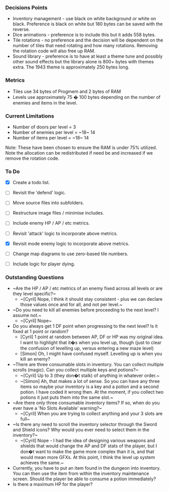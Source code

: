 ### Decisions Points

* Inventory management - use black on white background or white on black.  Preference is black on white but 180 bytes can be saved with the reverse.
* Dice animations - preference is to include this but it adds 558 bytes.
* Tile rotations - no preference and the decision will be dependent on the number of tiles that need rotating and how many rotations.  Removing the rotation code will also free up RAM.
* Sound library - preference is to have at least a theme tune and possibly other sound effects but the library alone is 800+ bytes with themes extra. The 1943 theme is approximately 250 bytes long.


### Metrics

* Tiles use 34 bytes of Progmem and 2 bytes of RAM
* Levels use approximately 75 � 100 bytes depending on the number of enemies and items in the level.


### Current Limitations

* Number of doors per level = 3
* Number of enemies per level = ~18~ 14
* Number of items per level = ~18~ 14

Note: These have been chosen to ensure the RAM is under 75% utilized.  Note the allocation can be redistributed if need be and increased if we remove the rotation code.


### To Do

- [X] Create a todo list.
- [ ] Revisit the 'defend' logic. 
- [ ] Move source files into subfolders.
- [ ] Restructure image files / minimise includes.
- [ ] Include enemy HP / AP / etc metrics.
- [ ] Revisit 'attack' logic to incorporate above metrics.
- [X] Revisit mode enemy logic to incorporate above metrics.
- [ ] Change map diagrams to use zero-based tile numbers.
- [ ] Include logic for player dying.


### Outstanding Questions

* ~Are the HP / AP / etc metrics of an enemy fixed across all levels or are they level specific?~
	+ ~[Cyril] Nope, I think it should stay consistent - plus we can declare those values once and for all, and not per level.~ 
* ~Do you need to kill all enemies before proceeding to the next level?  I assume not.~
	+ ~[Cyril] Nope~
* Do you always get 1 DF point when progressing to the next level?  Is it fixed at 1 point or random?
	+ [Cyril] 1 point at random between AP, DF or HP was my original idea. I want to highlight that it�s when you level up, though (just to clear the confusion of levelling up, versus entering a new maze level)
	+ [Simon] Oh, I might have confused myself. Levelling up is when you kill an enemy?
* ~There are three consumable slots in inventory.  You can collect multiple scrolls (magic).  Can you collect multiple keys and potions?~
	+ ~[Cyril] Up to 3 (they don�t stalk) of anything in whatever order.~
	+ ~[Simon] Ah, that makes a lot of sense. So you can have any three items so maybe your inventory is a key and a potion and a second potion. I have coded it wrong then. At the moment, if you collect two potions it just puts them into the same slot.~
* ~Are there only three consumable inventory items?  If so, when do you ever have a 'No Slots Available' warning?~
	+ ~[Cyril] When you are trying to collect anything and your 3 slots are full~
* ~Is there any need to scroll the inventory selector through the Sword and Shield icons?  Why would you ever need to select them in the inventory?~
	+ ~[Cyril] Nope - I had the idea of designing various weapons and shields that would change the AP and DF stats of the player, but I don�t want to make the game more complex than it is, and that would mean more GFXs. At this point, I think the level up system achieves the same.~
* Currently, you have to put an item found in the dungeon into inventory.  You can then use the item from within the inventory maintenance screen.  Should the player be able to consume a potion immediately?
* Is there a maximum HP for the player?  
